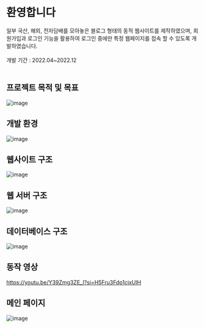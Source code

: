 # 환영합니다
일부 국산, 해외, 전자담배를 모아놓은 블로그 형태의 동적 웹사이트를 제작하였으며, 회원가입과 로그인 기능을 활용하여 로그인 중에만 특정 웹페이지를 접속 할 수 있도록 개발하였습니다.<br/>
<br/>
개발 기간 : 2022.04~2022.12<br/>
<br/>

## 프로젝트 목적 및 목표
![image](https://github.com/dontoong/dynamic_web/assets/106039761/92a84684-ee39-4986-b37d-164ace5badca)

## 개발 환경
![image](https://github.com/dontoong/dynamic_web/assets/106039761/26115363-6aab-4992-a103-447fb983fce9)

## 웹사이트 구조
![image](https://github.com/dontoong/dynamic_web/assets/106039761/e4c9ba95-22b7-46c1-beb5-41cb8c5fb0a9)

## 웹 서버 구조
![image](https://github.com/dontoong/dynamic_web/assets/106039761/f339a3a3-e6e0-4a27-b931-6616e252cb59)

## 데이터베이스 구조
![image](https://github.com/dontoong/dynamic_web/assets/106039761/82345488-bc17-488f-9663-38e99da18f0e)

## 동작 영상
https://youtu.be/Y39Zmg3ZE_I?si=H5Fru3Fdp1cjxUlH

## 메인 페이지
![image](https://github.com/dontoong/dynamic_web/assets/106039761/26170ee9-f810-4125-8074-42a908153595)

